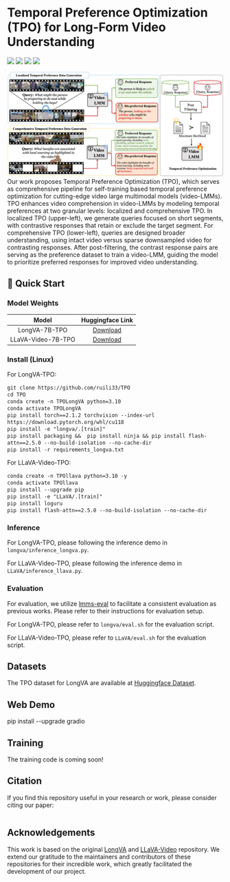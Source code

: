 # Temporal Preference Optimization (TPO) for Long-Form Video Understanding

<a href='https://arxiv.org/abs/2410.17434'><img src='https://img.shields.io/badge/arXiv-paper-red'></a> <a href='https://ruili33.github.io/tpo_website/'><img src='https://img.shields.io/badge/project-TPO-blue'></a> <a href='https://huggingface.co/collections/ruili0/temporal-preference-optimization-67874b451f65db189fa35e10'><img src='https://img.shields.io/badge/huggingface-datasets-green'></a> <a href='https://huggingface.co/collections/ruili0/temporal-preference-optimization-67874b451f65db189fa35e10'><img src='https://img.shields.io/badge/model-checkpoints-yellow'></a> 


<img src="asset/cvpr_figure_TPO.png"></img>
Our work proposes Temporal Preference Optimization (TPO), which serves as comprehensive pipeline for self-training based temporal preference optimization for cutting-edge video large multimodal models (video-LMMs). TPO enhances video comprehension in video-LMMs by modeling temporal preferences at two granular levels: localized and comprehensive TPO. In localized TPO (upper-left), we generate queries focused on short segments, with contrastive responses that retain or exclude the target segment. For comprehensive TPO (lower-left),  queries are designed broader understanding, using intact video versus sparse downsampled video for contrasting responses. After post-filtering, the contrast response pairs are serving as the  preference dataset to train a video-LMM, guiding the model to prioritize preferred responses for improved video understanding.


## :rocket: Quick Start

### Model Weights

| Model | Huggingface Link  |
:--------------------------:| :--------------------------:|
| LongVA-7B-TPO | [Download](https://huggingface.co/ruili0/LongVA-7B-TPO) |  
| LLaVA-Video-7B-TPO | [Download](https://huggingface.co/ruili0/LLaVA-Video-7B-Qwen2-TPO) |


### Install (Linux)
For  LongVA-TPO:
```
git clone https://github.com/ruili33/TPO
cd TPO
conda create -n TPOLongVA python=3.10
conda activate TPOLongVA
pip install torch==2.1.2 torchvision --index-url https://download.pytorch.org/whl/cu118
pip install -e "longva/.[train]"
pip install packaging &&  pip install ninja && pip install flash-attn==2.5.0 --no-build-isolation --no-cache-dir
pip install -r requirements_longva.txt
```

For LLaVA-Video-TPO:
```
conda create -n TPOllava python=3.10 -y
conda activate TPOllava
pip install --upgrade pip 
pip install -e "LLaVA/.[train]"
pip install loguru
pip install flash-attn==2.5.0 --no-build-isolation --no-cache-dir
```

### Inference

For LongVA-TPO, please following the inference demo in `longva/inference_longva.py`.

For LLaVA-Video-TPO, please following the inference demo in `LLaVA/inference_llava.py`.

### Evaluation

For evaluation, we utilize [lmms-eval](https://github.com/EvolvingLMMs-Lab/lmms-eval) to facilitate a consistent evaluation as previous works. Please refer to their instructions for evaluation setup.

For LongVA-TPO, please refer to `longva/eval.sh` for the evaluation script.

For LLaVA-Video-TPO, please refer to `LLaVA/eval.sh` for the evaluation script.

## Datasets
The TPO dataset for LongVA are available at [Huggingface Dataset](https://huggingface.co/datasets/ruili0/LongVA-TPO-10k).

## Web Demo
pip install --upgrade gradio

## Training

The training code is coming soon!

## Citation

If you find this repository useful in your research or work, please consider citing our paper:
```

```


## Acknowledgements

This work is based on the original [LongVA](https://github.com/EvolvingLMMs-Lab/LongVA) and [LLaVA-Video](https://github.com/LLaVA-VL/LLaVA-NeXT) repository. We extend our gratitude to the maintainers and contributors of these repositories for their incredible work, which greatly facilitated the development of our project.